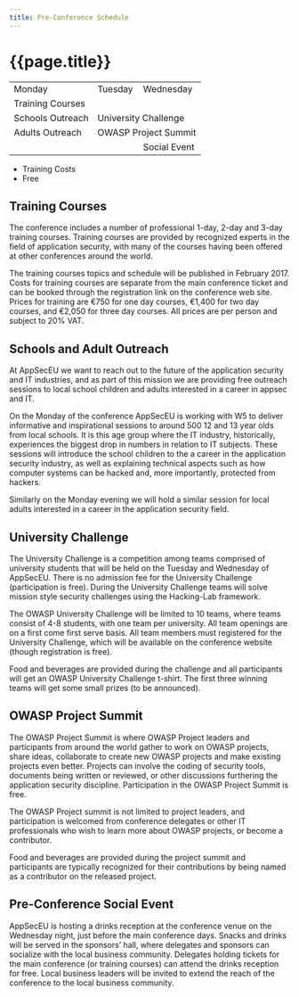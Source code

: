 ```yaml
---
title: Pre-Conference Schedule
---
```


# {{page.title}}
<section class="about">
<table class="arrowed" style="max-width: 66em">
<tr><td>Monday</td><td>Tuesday</td><td>Wednesday</td></tr>
<tr><td colspan="3" class="blue">Training Courses</td></tr>
<tr><td class="green">Schools Outreach</td><td colspan="2" class="green">University Challenge</td></tr>
<tr><td class="green">Adults Outreach</td><td colspan="2" class="green">OWASP Project Summit</td></tr>
<tr><td colspan="2" class="hidden"></td><td class="green">Social Event</td></tr>
</table>

<ul class="legend">
  <li class="blue">Training Costs</li>
  <li class="green">Free</li>
</ul>
</section>

## Training Courses

The conference includes a number of professional 1-day, 2-day and 3-day training courses. Training courses are provided by recognized experts in the field of application security, with many of the courses having been offered at other conferences around the world. 

The training courses topics and schedule will be published in February 2017. Costs for training courses are separate from the main conference ticket and can be booked through the registration link on the conference web site. Prices for training are €750 for one day courses, €1,400 for two day courses, and €2,050 for three day courses. All prices are per person and subject to 20% VAT.

## Schools and Adult Outreach

At AppSecEU we want to reach out to the future of the application security and IT industries, and as part of this mission we are providing free outreach sessions to local school children and adults interested in a career in appsec and IT. 

On the Monday of the conference AppSecEU is working with W5 to deliver informative and inspirational sessions to around 500 12 and 13 year olds from local schools. It is this age group where the IT industry, historically, experiences the biggest drop in numbers in relation to IT subjects. These sessions will introduce the school children to the a career in the application security industry, as well as explaining technical aspects such as how computer systems can be hacked and, more importantly, protected from hackers.

Similarly on the Monday evening we will hold a similar session for local adults interested in a career in the application security field.


## University Challenge

The University Challenge is a competition among teams comprised of university students that will be held on the Tuesday and Wednesday of AppSecEU. There is no admission fee for the University Challenge (participation is free). During the University Challenge teams will solve mission style security challenges using the Hacking-Lab framework.

The OWASP University Challenge will be limited to 10 teams, where teams consist of 4-8 students, with one team per university. All team openings are on a first come first serve basis. All team members must registered for the University Challenge, which will be available on the conference website (though registration is free).

Food and beverages are provided during the challenge and all participants will get an OWASP University Challenge t-shirt. The first three winning teams will get some small prizes (to be announced).


## OWASP Project Summit

The OWASP Project Summit is where OWASP Project leaders and participants from around the world gather to work on OWASP projects, share ideas, collaborate to create new OWASP projects and make existing projects even better. Projects can involve the coding of security tools, documents being written or reviewed, or other discussions furthering the application security discipline. Participation in the OWASP Project Summit is free.

The OWASP Project summit is not limited to project leaders, and participation is welcomed from conference delegates or other IT professionals who wish to learn more about OWASP projects, or become a contributor.

Food and beverages are provided during the project summit and participants are typically recognized for their contributions by being named as a contributor on the released project.


## Pre-Conference Social Event

AppSecEU is hosting a drinks reception at the conference venue on the Wednesday night, just before the main conference days. Snacks and drinks will be served in the sponsors’ hall, where delegates and sponsors can socialize with the local business community. Delegates holding tickets for the main conference (or training courses) can attend the drinks reception for free. Local business leaders will be invited to extend the reach of the conference to the local business community.